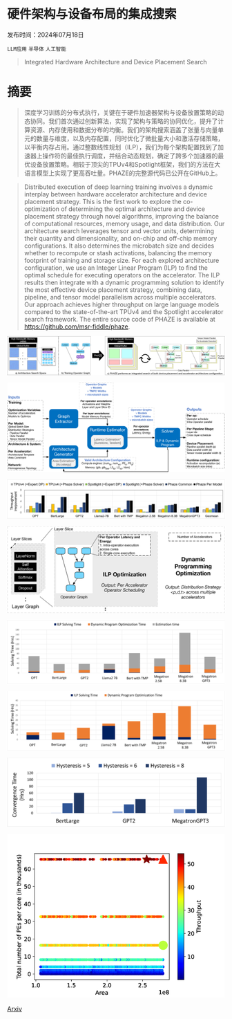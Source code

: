 # 硬件架构与设备布局的集成搜索

发布时间：2024年07月18日

`LLM应用` `半导体` `人工智能`

> Integrated Hardware Architecture and Device Placement Search

# 摘要

> 深度学习训练的分布式执行，关键在于硬件加速器架构与设备放置策略的动态协同。我们首次通过创新算法，实现了架构与策略的协同优化，提升了计算资源、内存使用和数据分布的均衡。我们的架构搜索涵盖了张量与向量单元的数量与维度，以及内存配置，同时优化了微批量大小和激活存储策略，以平衡内存占用。通过整数线性规划（ILP），我们为每个架构配置找到了加速器上操作符的最佳执行调度，并结合动态规划，确定了跨多个加速器的最优设备放置策略。相较于顶尖的TPUv4和Spotlight框架，我们的方法在大语言模型上实现了更高吞吐量。PHAZE的完整源代码已公开在GitHub上。

> Distributed execution of deep learning training involves a dynamic interplay between hardware accelerator architecture and device placement strategy. This is the first work to explore the co-optimization of determining the optimal architecture and device placement strategy through novel algorithms, improving the balance of computational resources, memory usage, and data distribution. Our architecture search leverages tensor and vector units, determining their quantity and dimensionality, and on-chip and off-chip memory configurations. It also determines the microbatch size and decides whether to recompute or stash activations, balancing the memory footprint of training and storage size. For each explored architecture configuration, we use an Integer Linear Program (ILP) to find the optimal schedule for executing operators on the accelerator. The ILP results then integrate with a dynamic programming solution to identify the most effective device placement strategy, combining data, pipeline, and tensor model parallelism across multiple accelerators. Our approach achieves higher throughput on large language models compared to the state-of-the-art TPUv4 and the Spotlight accelerator search framework. The entire source code of PHAZE is available at https://github.com/msr-fiddle/phaze.

![硬件架构与设备布局的集成搜索](../../../paper_images/2407.13143/x1.png)

![硬件架构与设备布局的集成搜索](../../../paper_images/2407.13143/x3.png)

![硬件架构与设备布局的集成搜索](../../../paper_images/2407.13143/x4.png)

![硬件架构与设备布局的集成搜索](../../../paper_images/2407.13143/x5.png)

![硬件架构与设备布局的集成搜索](../../../paper_images/2407.13143/x6.png)

![硬件架构与设备布局的集成搜索](../../../paper_images/2407.13143/x7.png)

![硬件架构与设备布局的集成搜索](../../../paper_images/2407.13143/x8.png)

![硬件架构与设备布局的集成搜索](../../../paper_images/2407.13143/x9.png)

[Arxiv](https://arxiv.org/abs/2407.13143)
